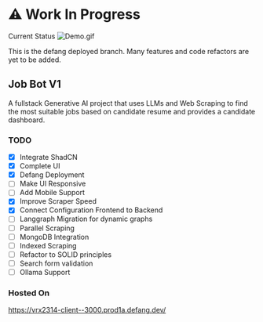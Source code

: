 # ⚠️ Work In Progress
Current Status
![Demo.gif](./images/Demo.gif "Demo")

This is the defang deployed branch. Many features and code refactors are yet to be added.

## Job Bot V1

A fullstack Generative AI project that uses LLMs and Web Scraping to find the most suitable jobs based on candidate resume and provides a candidate dashboard.

### TODO

- [x] Integrate ShadCN
- [x] Complete UI
- [x] Defang Deployment
- [ ] Make UI Responsive
- [ ] Add Mobile Support
- [x] Improve Scraper Speed
- [x] Connect Configuration Frontend to Backend
- [ ] Langgraph Migration for dynamic graphs
- [ ] Parallel Scraping
- [ ] MongoDB Integration
- [ ] Indexed Scraping
- [ ] Refactor to SOLID principles
- [ ] Search form validation
- [ ] Ollama Support

### Hosted On
https://vrx2314-client--3000.prod1a.defang.dev/